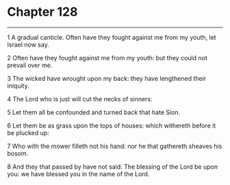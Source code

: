 # Chapter 128

***

1 A gradual canticle. Often have they fought against me from my youth, let Israel now say.

2 Often have they fought against me from my youth: but they could not prevail over me.

3 The wicked have wrought upon my back: they have lengthened their iniquity.

4 The Lord who is just will cut the necks of sinners:

5 Let them all be confounded and turned back that hate Sion.

6 Let them be as grass upon the tops of houses: which withereth before it be plucked up:

7 Who with the mower filleth not his hand: nor he that gathereth sheaves his bosom.

8 And they that passed by have not said: The blessing of the Lord be upon you: we have blessed you in the name of the Lord.

